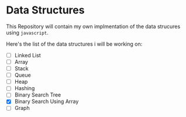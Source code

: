 # Data Structures

This Repository will contain my own implmentation of the data strucures using `javascript`. 

Here's the list of the data structures i will be working on:
- [ ] Linked List 
- [ ] Array
- [ ] Stack
- [ ] Queue
- [ ] Heap
- [ ] Hashing
- [ ] Binary Search Tree
- [x] Binary Search Using Array
- [ ] Graph
